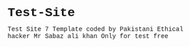# Test-Site
Test Site 7 Template coded by Pakistani Ethical hacker Mr Sabaz ali khan Only for test free


<script type="text/javascript">
        var gk_isXlsx = false;
        var gk_xlsxFileLookup = {};
        var gk_fileData = {};
        function filledCell(cell) {
          return cell !== '' && cell != null;
        }
        function loadFileData(filename) {
        if (gk_isXlsx && gk_xlsxFileLookup[filename]) {
            try {
                var workbook = XLSX.read(gk_fileData[filename], { type: 'base64' });
                var firstSheetName = workbook.SheetNames[0];
                var worksheet = workbook.Sheets[firstSheetName];

                // Convert sheet to JSON to filter blank rows
                var jsonData = XLSX.utils.sheet_to_json(worksheet, { header: 1, blankrows: false, defval: '' });
                // Filter out blank rows (rows where all cells are empty, null, or undefined)
                var filteredData = jsonData.filter(row => row.some(filledCell));

                // Heuristic to find the header row by ignoring rows with fewer filled cells than the next row
                var headerRowIndex = filteredData.findIndex((row, index) =>
                  row.filter(filledCell).length >= filteredData[index + 1]?.filter(filledCell).length
                );
                // Fallback
                if (headerRowIndex === -1 || headerRowIndex > 25) {
                  headerRowIndex = 0;
                }

                // Convert filtered JSON back to CSV
                var csv = XLSX.utils.aoa_to_sheet(filteredData.slice(headerRowIndex)); // Create a new sheet from filtered array of arrays
                csv = XLSX.utils.sheet_to_csv(csv, { header: 1 });
                return csv;
            } catch (e) {
                console.error(e);
                return "";
            }
        }
        return gk_fileData[filename] || "";
        }
        </script><!DOCTYPE html>
<html lang="en">
<head>
    <meta charset="UTF-8">
    <meta name="viewport" content="width=device-width, initial-scale=1.0">
    <title>MR Sabaz Ali Khan - Ethical Hacker</title>
    <style>
        * {
            margin: 0;
            padding: 0;
            box-sizing: border-box;
            font-family: 'Courier New', Courier, monospace;
        }

        body {
            background: #0a0a0a;
            color: #0f0;
            overflow-x: hidden;
        }

        /* Background animation for hacker vibe */
        .background {
            position: fixed;
            top: 0;
            left: 0;
            width: 100%;
            height: 100%;
            background: url('https://i.imgur.com/5qZ5z9b.gif') no-repeat center center fixed;
            background-size: cover;
            opacity: 0.2;
            z-index: -1;
        }

        header {
            background: rgba(0, 0, 0, 0.8);
            padding: 20px;
            text-align: center;
            border-bottom: 2px solid #0f0;
            box-shadow: 0 0 20px #0f0;
        }

        header h1 {
            font-size: 2.5em;
            text-transform: uppercase;
            letter-spacing: 5px;
            animation: glitch 2s linear infinite;
        }

        header p {
            font-size: 1.2em;
            color: #00ff00;
            margin-top: 10px;
        }

        nav {
            background: rgba(0, 0, 0, 0.9);
            padding: 15px;
            text-align: center;
            border-bottom: 1px solid #0f0;
        }

        nav a {
            color: #0f0;
            text-decoration: none;
            margin: 0 20px;
            font-size: 1.1em;
            transition: color 0.3s;
        }

        nav a:hover {
            color: #ff0000;
            text-shadow: 0 0 10px #ff0000;
        }

        .container {
            max-width: 1200px;
            margin: 20px auto;
            padding: 20px;
            background: rgba(0, 0, 0, 0.7);
            border: 2px solid #0f0;
            border-radius: 10px;
            box-shadow: 0 0 30px #0f0;
        }

        .hero {
            text-align: center;
            padding: 50px 20px;
        }

        .hero h2 {
            font-size: 2em;
            margin-bottom: 20px;
            color: #00ff00;
            text-shadow: 0 0 10px #00ff00;
        }

        .hero p {
            font-size: 1.1em;
            line-height: 1.6;
            color: #ccc;
        }

        .services, .about, .contact {
            margin: 40px 0;
            padding: 20px;
            border-left: 4px solid #0f0;
        }

        .services h2, .about h2, .contact h2 {
            font-size: 1.8em;
            margin-bottom: 15px;
            color: #00ff00;
        }

        .services ul {
            list-style: none;
        }

        .services ul li {
            font-size: 1.1em;
            margin: 10px 0;
            color: #ccc;
        }

        .contact p {
            font-size: 1.1em;
            color: #ccc;
            margin: 10px 0;
        }

        footer {
            background: rgba(0, 0, 0, 0.9);
            padding: 20px;
            text-align: center;
            border-top: 2px solid #0f0;
            color: #0f0;
            position: relative;
            bottom: 0;
            width: 100%;
        }

        /* Glitch animation for hacker style */
        @keyframes glitch {
            0% {
                transform: translate(0);
            }
            20% {
                transform: translate(-5px, 5px);
            }
            40% {
                transform: translate(5px, -5px);
            }
            60% {
                transform: translate(-5px, 5px);
            }
            80% {
                transform: translate(5px, -5px);
            }
            100% {
                transform: translate(0);
            }
        }

        /* Responsive design */
        @media (max-width: 768px) {
            header h1 {
                font-size: 1.8em;
            }

            nav a {
                display: block;
                margin: 10px 0;
            }

            .container {
                margin: 10px;
                padding: 15px;
            }
        }
    </style>
</head>
<body>
    <div class="background"></div>
    <header>
        <h1>MR Sabaz Ali Khan</h1>
        <p>Pakistan's Premier Ethical Hacker</p>
    </header>
    <nav>
        <a href="#home">Home</a>
        <a href="#services">Services</a>
        <a href="#about">About</a>
        <a href="#contact">Contact</a>
    </nav>
    <div class="container">
        <div class="hero" id="home">
            <h2>Welcome to the Cyber Realm</h2>
            <p>I am MR Sabaz Ali Khan, an ethical hacker from Pakistan, dedicated to securing the digital world. With expertise in penetration testing, vulnerability assessment, and cybersecurity consulting, I protect organizations from cyber threats.</p>
        </div>
        <div class="services" id="services">
            <h2>Services</h2>
            <ul>
                <li>Penetration Testing & Vulnerability Assessment</li>
                <li>Network Security Auditing</li>
                <li>Web Application Security</li>
                <li>Cybersecurity Training & Workshops</li>
                <li>Incident Response & Forensics</li>
            </ul>
        </div>
        <div class="about" id="about">
            <h2>About Me</h2>
            <p>Based in Pakistan, I am a certified ethical hacker with years of experience in the cybersecurity field. My mission is to empower businesses and individuals by safeguarding their digital assets. I combine technical expertise with a passion for ethical hacking to deliver top-notch security solutions.</p>
        </div>
        <div class="contact" id="contact">
            <h2>Contact</h2>
            <p>Email: Sabazali236@gmail.com</p>
            <p>Phone: +923409777222</p>
            <p>Location: KPK Buner, Pakistan</p>
        </div>
    </div>
    <footer>
        <p>&copy; 2025 MR Sabaz Ali Khan. All Rights Reserved.</p>
    </footer>
</body>
</html>

